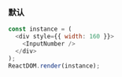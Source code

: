 ### 默认

<!--start-code-->

```js
const instance = (
  <div style={{ width: 160 }}>
    <InputNumber />
  </div>
);
ReactDOM.render(instance);
```

<!--end-code-->
